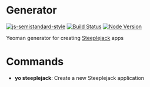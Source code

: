 # Generator

[![js-semistandard-style](https://img.shields.io/badge/code%20style-semistandard-brightgreen.svg?style=flat-square)](https://github.com/Flet/semistandard)
[![Build Status](https://img.shields.io/travis/rust-lang/rust.svg?style=flat-square)](https://travis-ci.org/steeplejack-js/generator)
[![Node Version](https://img.shields.io/badge/node.js-%3E%3D_4.0-brightgreen.svg?style=flat-square)](http://nodejs.org/download/)

Yeoman generator for creating [Steeplejack](http://getsteeplejack.com) apps

# Commands

- **yo steeplejack**: Create a new Steeplejack application
